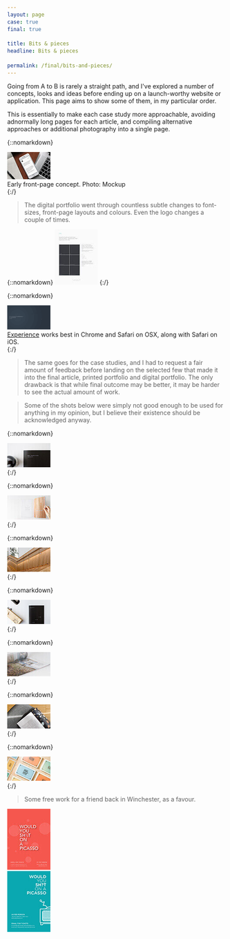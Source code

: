 ```yaml
---
layout: page
case: true
final: true

title: Bits & pieces
headline: Bits & pieces

permalink: /final/bits-and-pieces/
---
```


<p class="lead">Going from A to B is rarely a straight path, and I've explored a number of concepts, looks and ideas before ending up on a launch-worthy website or application. This page aims to show some of them, in my particular order.</p>

This is essentially to make each case study more approachable, avoiding adnormally long pages for each article, and compiling alternative approaches or additional photography into a single page.

<div class="div"></div>

{::nomarkdown}
<div class="caption mid">
	<div class="contain">
		<img src="/../img/bit/02-lq.jpg" data-src="/../img/bit/02.jpg" alt="Image" class="lazyload lazy">
	</div>
	<span>Early front-page concept. Photo: Mockup</span>
</div>
{:/}

<div class="div"></div>

> The digital portfolio went through countless subtle changes to font-sizes, front-page layouts and colours. Even the logo changes a couple of times.

<div class="div"></div>

{::nomarkdown}
<img src="/../img/bit/05-lq.jpg" data-src="/../img/bit/05.jpg" alt="Image" class="lazyload lazy lined">
{:/}

{::nomarkdown}
<div class="caption mid">
	<div class="contain">
		<img src="/../img/bit/18-lq.png" data-src="/../img/bit/18.png" alt="Image" class="lazyload lazy">
	</div>
	<span><a href="http://uni.magnusskare.com/experience/" target="_blank">Experience</a> works best in Chrome and Safari on OSX, along with Safari on iOS.</span>
</div>
{:/}

<div class="div"></div>

> The same goes for the case studies, and I had to request a fair amount of feedback before landing on the selected few that made it into the final article, printed portfolio and digital portfolio. The only drawback is that while final outcome may be better, it may be harder to see the actual amount of work.

> Some of the shots below were simply not good enough to be used for anything in my opinion, but I believe their existence should be acknowledged anyway.

<div class="div"></div>

{::nomarkdown}
<div class="contain">
	<img src="/../img/bit/16-lq.jpg" data-src="/../img/bit/16.jpg" alt="Image" class="lazyload lazy">
</div>
{:/}

{::nomarkdown}
<div class="contain">
	<img src="/../img/bit/01-lq.jpg" data-src="/../img/bit/01.jpg" alt="Image" class="lazyload lazy">
</div>
{:/}

{::nomarkdown}
<div class="contain">
	<img src="/../img/bit/06-lq.jpg" data-src="/../img/bit/06.jpg" alt="Image" class="lazyload lazy">
</div>
{:/}

{::nomarkdown}
<div class="contain">
	<img src="/../img/bit/03-lq.jpg" data-src="/../img/bit/03.jpg" alt="Image" class="lazyload lazy">
</div>
{:/}

{::nomarkdown}
<div class="contain">
	<img src="/../img/bit/09-lq.jpg" data-src="/../img/bit/09.jpg" alt="Image" class="lazyload lazy">
</div>
{:/}

{::nomarkdown}
<div class="contain">
	<img src="/../img/bit/04-lq.jpg" data-src="/../img/bit/04.jpg" alt="Image" class="lazyload lazy">
</div>
{:/}

{::nomarkdown}
<div class="contain">
	<img src="/../img/bit/07-lq.jpg" data-src="/../img/bit/07.jpg" alt="Image" class="lazyload lazy">
</div>
{:/}

<div class="div"></div>

> Some free work for a friend back in Winchester, as a favour.

<div class="div"></div>

<div class="grid final-grid">
	<div class="col-50">
		<img src="/../img/bit/13-lq.jpg" data-src="/../img/bit/13.jpg" alt="Image" class="fade wait lazy lazyload">
	</div>
	<div class="col-50">
		<img src="/../img/bit/14-lq.jpg" data-src="/../img/bit/14.jpg" alt="Image" class="fade wait lazy lazyload">
	</div>
</div>

<div class="div"></div>